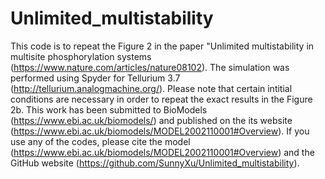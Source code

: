 # Unlimited_multistability
This code is to repeat the Figure 2 in the paper "Unlimited multistability in multisite phosphorylation systems (https://www.nature.com/articles/nature08102). The simulation was performed using Spyder for Tellurium 3.7 (http://tellurium.analogmachine.org/). Please note that certain intitial conditions are necessary in order to repeat the exact results in the Figure 2b. This work has been submitted to BioModels (https://www.ebi.ac.uk/biomodels/) and published on the its website (https://www.ebi.ac.uk/biomodels/MODEL2002110001#Overview). If you use any of the codes, please cite the model (https://www.ebi.ac.uk/biomodels/MODEL2002110001#Overview) and the GitHub website (https://github.com/SunnyXu/Unlimited_multistability).
